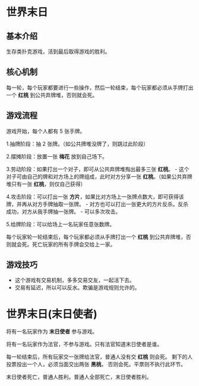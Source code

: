 # 世界末日

## 基本介绍

生存类扑克游戏，活到最后取得游戏的胜利。

## 核心机制

每一轮，每个玩家都要进行一些操作，然后一轮结束，每个玩家都必须从手牌打出一个 **红桃** 到公共弃牌堆，否则就会死。

## 游戏流程

游戏开始，每个人都有 5 张手牌。

1.抽牌阶段：抽 2 张牌。（如公共牌堆没牌了，则跳过此阶段）

2.摆摊阶段：放置一张 **梅花** 放到自己场下。

3.劳动阶段：如果打出一个对子，即可从公共弃牌堆掏出最多三张 **红桃**。 - 这个对子可由自己的牌和对方场上的牌组成，此时对方分享一张 **红桃**。（如果公共弃牌堆只有一张 **红桃**，则仅自己获得）

4.攻击阶段：可以打出一张 **方片**，如果比对方场上一张牌点数大，即可获得该牌，并再从对方手牌抽取一张牌。 - 对方也可以打出一张更大的方片反杀。反杀成功，对方从我手牌抽一张牌。 - 可以多次攻击。

5.给牌阶段：可以给场上一名玩家任意张数牌。

每个玩家轮一轮结束后，每个玩家都必须从手牌打出一个 **红桃** 到公共弃牌堆，否则就会死。死亡玩家的所有手牌会交给上一家。

## 游戏技巧

- 这个游戏有交易机制，多多交易交友，一起活下去。
- 交易有延迟，所以可以反水。欺骗是游戏规则允许的。

# 世界末日(末日使者)

将有一名玩家作为 **末日使者** 参与游戏。

将有一名玩家作为法官，不参与游戏。只有法官知道末日使者是谁。

每一轮结束后，所有玩家交一张牌给法官，普通人没有交 **红桃** 则会死。
剩下的人投票投出一个人，必须当面交出两张 **黑桃**， 否则会死。平票则不执行此环节。

末日使者死亡，普通人胜利。普通人全部死亡，末日使者胜利。
